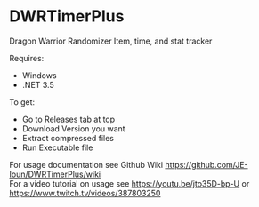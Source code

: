 # DWRTimerPlus
Dragon Warrior Randomizer Item, time, and stat tracker

Requires:
- Windows
- .NET 3.5

To get:
- Go to Releases tab at top
- Download Version you want
- Extract compressed files
- Run Executable file

For usage documentation see Github Wiki https://github.com/JE-Ioun/DWRTimerPlus/wiki  
For a video tutorial on usage see https://youtu.be/jto35D-bp-U or https://www.twitch.tv/videos/387803250
